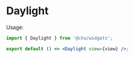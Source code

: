 # Daylight

Usage:

```jsx
import { Daylight } from '@chu/widgets';

export default () => <Daylight view={view} />;
```
